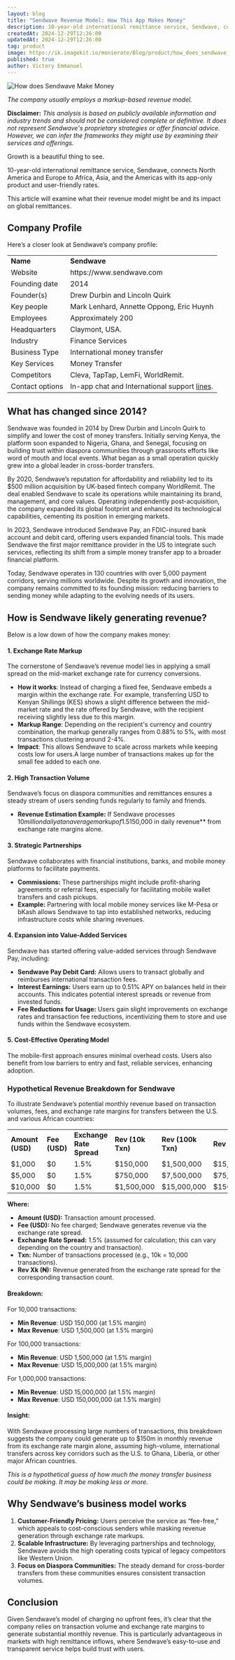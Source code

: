 ```yaml
---
layout: blog
title: "Sendwave Revenue Model: How This App Makes Money"
description: 10-year-old international remittance service, Sendwave, connects North America and Europe to Africa, Asia, and the Americas with its app-only product and user-friendly rates.   This article will examine what their revenue model might be and its impact on global remittances.
createdAt: 2024-12-29T12:26:00
updatedAt: 2024-12-29T12:26:00
tag: product
image: https://ik.imagekit.io/monierate/Blog/product/how_does_sendwave_make_money.webp
published: true
author: Victory Emmanuel
---
```

![How does Sendwave Make Money](https://ik.imagekit.io/monierate/Blog/product/how_does_sendwave_make_money.webp)

_The company usually employs a markup-based revenue model._

**Disclaimer:** _This analysis is based on publicly available information and industry trends and should not be considered complete or definitive. It does not represent Sendwave's proprietary strategies or offer financial advice. However, we can infer the frameworks they might use by examining their services and offerings._  

Growth is a beautiful thing to see. 

10-year-old international remittance service, Sendwave, connects North America and Europe to Africa, Asia, and the Americas with its app-only product and user-friendly rates. 

This article will examine what their revenue model might be and its impact on global remittances.

## Company Profile

Here’s a closer look at Sendwave’s company profile:

|                 |                                                                                       |
| --------------- | ------------------------------------------------------------------------------------- |
| **Name**        | **Sendwave**                                                                          |
| Website         | https\://www\.sendwave.com                                                            |
| Founding date   | 2014                                                                                  |
| Founder(s)      | Drew Durbin and Lincoln Quirk                                                         |
| Key people      | Mark Lenhard, Annette Oppong, Eric Huynh                                              |
| Employees       | Approximately 200                                                                     |
| Headquarters    | Claymont, USA.                                                                        |
| Industry        | Finance Services                                                                      |
| Business Type   | International money transfer                                                          |
| Key Services    | Money Transfer                                                                        |
| Competitors     | Cleva, TapTap, LemFi, WorldRemit.                                                     |
| Contact options | In-app chat and  International support [lines](https://www.sendwave.com/en/contact).  |

## What has changed since 2014?

Sendwave was founded in 2014 by Drew Durbin and Lincoln Quirk to simplify and lower the cost of money transfers. Initially serving Kenya, the platform soon expanded to Nigeria, Ghana, and Senegal, focusing on building trust within diaspora communities through grassroots efforts like word of mouth and local events. What began as a small operation quickly grew into a global leader in cross-border transfers.

By 2020, Sendwave’s reputation for affordability and reliability led to its $500 million acquisition by UK-based fintech company WorldRemit. The deal enabled Sendwave to scale its operations while maintaining its brand, management, and core values. Operating independently post-acquisition, the company expanded its global footprint and enhanced its technological capabilities, cementing its position in emerging markets.

In 2023, Sendwave introduced Sendwave Pay, an FDIC-insured bank account and debit card, offering users expanded financial tools. This made Sendwave the first major remittance provider in the US to integrate such services, reflecting its shift from a simple money transfer app to a broader financial platform.

Today, Sendwave operates in 130 countries with over 5,000 payment corridors, serving millions worldwide. Despite its growth and innovation, the company remains committed to its founding mission: reducing barriers to sending money while adapting to the evolving needs of its users.

## How is Sendwave likely generating revenue?

Below is a low down of how the company makes money:

#### 1. Exchange Rate Markup

The cornerstone of Sendwave’s revenue model lies in applying a small spread on the mid-market exchange rate for currency conversions.

- **How it works**: Instead of charging a fixed fee, Sendwave embeds a margin within the exchange rate. For example, transferring USD to Kenyan Shillings (KES) shows a slight difference between the mid-market rate and the rate offered by Sendwave, with the recipient receiving slightly less due to this margin.
- **Markup Range**: Depending on the recipient's currency and country combination, the markup generally ranges from 0.88% to 5%, with most transactions clustering around 2-4%.
- **Impact**: This allows Sendwave to scale across markets while keeping costs low for users.A large number of transactions makes up for the small fee added to each one.

#### 2. High Transaction Volume

Sendwave’s focus on diaspora communities and remittances ensures a steady stream of users sending funds regularly to family and friends.

- **Revenue Estimation Example:** If Sendwave processes $10 million daily at an average markup of 1.5%, it generates **$150,000 in daily revenue** from exchange rate margins alone.

#### 3. Strategic Partnerships

Sendwave collaborates with financial institutions, banks, and mobile money platforms to facilitate payments.

- **Commissions:** These partnerships might include profit-sharing agreements or referral fees, especially for facilitating mobile wallet transfers and cash pickups.
- **Example:** Partnering with local mobile money services like M-Pesa or bKash allows Sendwave to tap into established networks, reducing infrastructure costs while sharing revenues.

#### 4. Expansion into Value-Added Services

Sendwave has started offering value-added services through Sendwave Pay, including:

- **Sendwave Pay Debit Card:** Allows users to transact globally and reimburses international transaction fees.
- **Interest Earnings:** Users earn up to 0.51% APY on balances held in their accounts. This indicates potential interest spreads or revenue from invested funds.
- **Fee Reductions for Usage:** Users gain slight improvements on exchange rates and transaction fee reductions, incentivizing them to store and use funds within the Sendwave ecosystem.

#### 5. Cost-Effective Operating Model

The mobile-first approach ensures minimal overhead costs. Users also benefit from low barriers to entry and fast, reliable services, enhancing adoption.

### Hypothetical Revenue Breakdown for Sendwave

To illustrate Sendwave’s potential monthly revenue based on transaction volumes, fees, and exchange rate margins for transfers between the U.S. and various African countries:

|                  |               |                          |                   |                    |                  |
| ---------------- | ------------- | ------------------------ | ----------------- | ------------------ | ---------------- |
| **Amount (USD)** | **Fee (USD)** | **Exchange Rate Spread** | **Rev (10k Txn)** | **Rev (100k Txn)** | **Rev (1m Txn)** |
| $1,000           | $0            | 1.5%                     | $150,000          | $1,500,000         | $15,000,000      |
| $5,000           | $0            | 1.5%                     | $750,000          | $7,500,000         | $75,000,000      |
| $10,000          | $0            | 1.5%                     | $1,500,000        | $15,000,000        | $150,000,000     |

**Where:**

- **Amount (USD):** Transaction amount processed.
- **Fee (USD):** No fee charged; Sendwave generates revenue via the exchange rate spread.
- **Exchange Rate Spread:** 1.5% (assumed for calculation; this can vary depending on the country and transaction).
- **Txn:** Number of transactions processed (e.g., 10k = 10,000 transactions).
- **Rev Xk (₦):** Revenue generated from the exchange rate spread for the corresponding transaction count.

#### Breakdown:

For 10,000 transactions:

- **Min Revenue**: USD 150,000 (at 1.5% margin)
- **Max Revenue**: USD 1,500,000 (at 1.5% margin)

For 100,000 transactions:

- **Min Revenue**: USD 1,500,000 (at 1.5% margin)
- **Max Revenue**: USD 15,000,000 (at 1.5% margin)

For 1,000,000 transactions:

- **Min Revenue**: USD 15,000,000 (at 1.5% margin)
- **Max Revenue**: USD 150,000,000 (at 1.5% margin)

#### Insight:

With Sendwave processing large numbers of transactions, this breakdown suggests the company could generate up to $150m in monthly revenue from its exchange rate margin alone, assuming high-volume, international transfers across key corridors such as the U.S. to Ghana, Liberia, or other major African countries.

_This is a hypothetical guess of how much the money transfer business could be making. It may be making less or more._

## Why Sendwave’s business model works

1. **Customer-Friendly Pricing:** Users perceive the service as “fee-free,” which appeals to cost-conscious senders while masking revenue generation through exchange rate markups.
2. **Scalable Infrastructure:** By leveraging partnerships and technology, Sendwave avoids the high operating costs typical of legacy competitors like Western Union.
3. **Focus on Diaspora Communities:** The steady demand for cross-border transfers from these communities ensures consistent transaction volumes.

## Conclusion

Given Sendwave’s model of charging no upfront fees, it’s clear that the company relies on transaction volume and exchange rate margins to generate substantial monthly revenue. This is particularly advantageous in markets with high remittance inflows, where Sendwave’s easy-to-use and transparent service helps build trust with users.
